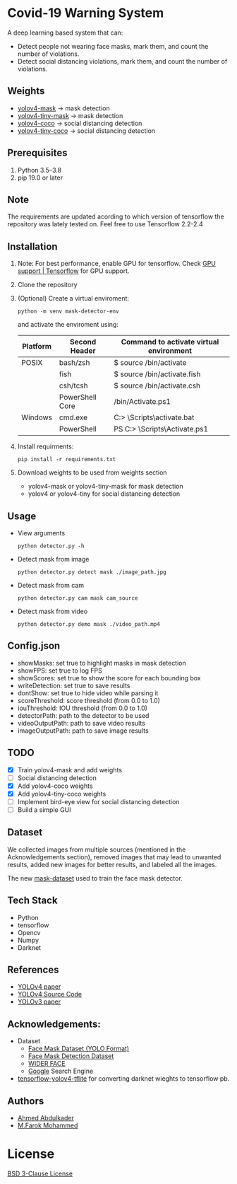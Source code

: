 # Covid-19 Warning System

A deep learning based system that can:  
* Detect people not wearing face masks, mark them, and count the number of violations. 
* Detect social distancing violations, mark them, and count the number of violations.

## Weights
* [yolov4-mask] -> mask detection
* [yolov4-tiny-mask] -> mask detection
* [yolov4-coco] -> social distancing detection
* [yolov4-tiny-coco] -> social distancing detection

## Prerequisites
 1. Python 3.5–3.8
 2. pip 19.0 or later
   
## Note
The requirements are updated acording to which version of tensorflow the repository was lately tested on.
Feel free to use Tensorflow 2.2-2.4


## Installation
1. Note: For best performance, enable GPU for tensorflow. Check [GPU support | Tensorflow] for GPU support.

1. Clone the repository 

2. (Optional) Create a virtual enviroment:
    ```shell
    python -m venv mask-detector-env
    ```
    and activate the enviroment using:

    Platform | Second Header | Command to activate virtual environment
    ------------ | ------------- | -------------
    POSIX | bash/zsh | $ source <venv>/bin/activate
    || fish | $ source <venv>/bin/activate.fish
    || csh/tcsh | $ source <venv>/bin/activate.csh
    || PowerShell Core |  <venv>/bin/Activate.ps1
    Windows | cmd.exe | C:\> <venv>\Scripts\activate.bat
    || PowerShell | PS C:\> <venv>\Scripts\Activate.ps1

3. Install requirments:

    ```shell
    pip install -r requirements.txt
    ```

4. Download weights to be used from weights section
   * yolov4-mask or yolov4-tiny-mask for mask detection
   * yolov4 or yolov4-tiny for social distancing detection 

## Usage
* View arguments
    ```shell
    python detector.py -h
    ```
* Detect mask from image
     ```shell
    python detector.py detect mask ./image_path.jpg
    ```
* Detect mask from cam
     ```shell
    python detector.py cam mask cam_source
    ```
* Detect mask from video
     ```shell
    python detector.py demo mask ./video_path.mp4
    ```
<!-- * Detect social distancing from video
     ```shell
    python detector.py detect mask ./image_path.jpg
    ``` -->
## Config.json
* showMasks: set true to highlight masks in mask detection
* showFPS: set true to log FPS
* showScores: set true to show the score for each bounding box
* writeDetection: set true to save results
* dontShow: set true to hide video while parsing it
* scoreThreshold: score threshold (from 0.0 to 1.0) 
* iouThreshold: IOU threshold (from 0.0 to 1.0)
* detectorPath: path to the detector to be used
* videoOutputPath: path to save video results
* imageOutputPath: path to save image results

## TODO

* [x] Train yolov4-mask and add weights
* [ ] Social distancing detection
* [x] Add yolov4-coco weights
* [x] Add yolov4-tiny-coco weights
* [ ] Implement bird-eye view for social distancing detection
* [ ] Build a simple GUI

## Dataset
We collected images from multiple sources (mentioned in the Acknowledgements section), removed images that may lead to unwanted results, added new images for better results, and labeled all the images.

The new [mask-dataset] used to train the face mask detector.

## Tech Stack
* Python
* tensorflow
* Opencv
* Numpy
* Darknet

## References
* [YOLOv4 paper]
* [YOLOv4 Source Code]
* [YOLOv3 paper]

## Acknowledgements:
* Dataset
  * [Face Mask Dataset (YOLO Format)]
  * [Face Mask Detection Dataset]
  * [WIDER FACE]
  * [Google] Search Engine
* [tensorflow-yolov4-tflite] for converting darknet wieghts to tensorflow pb.

## Authors
* [Ahmed Abdulkader]
* [M.Farok Mohammed]

# License
[BSD 3-Clause License]

<!-- Links -->
[YOLOv4 paper]: <https://arxiv.org/abs/2004.10934>
[YOLOv4 Source Code]: <https://github.com/AlexeyAB/darknet>
[YOLOv3 paper]: <https://arxiv.org/abs/1804.02767>
[tensorflow-yolov4-tflite]: <https://github.com/hunglc007/tensorflow-yolov4-tflite>
[GPU support | Tensorflow]: <https://www.tensorflow.org/install/gpu>
[Face Mask Dataset (YOLO Format)]: <https://www.kaggle.com/aditya276/face-mask-dataset-yolo-format>
[Face Mask Detection Dataset]: <https://www.kaggle.com/wobotintelligence/face-mask-detection-dataset>
[WIDER FACE]: <http://shuoyang1213.me/WIDERFACE/>
[Google]: <https://www.google.com/>
[yolov4-mask]: <https://drive.google.com/uc?export=download&id=1ixBa0-wKbYbLKkaBAZkGGd2S2hNCrT-L>
[yolov4-tiny-mask]: <https://drive.google.com/uc?export=download&id=16hf63XeHeoldj7SC_MvgYV1syIgip69t>
[yolov4-coco]: <https://drive.google.com/uc?export=download&id=18YgZJBOIr3zjwBE8aUeuxGGmPwzzOyOp>
[yolov4-tiny-coco]: <https://drive.google.com/uc?export=download&id=19BbTaRUHMSoDZs5-J7rXHggTYNypWbJe>
[BSD 3-Clause License]: <https://github.com/parot-99/Covid-19-Warning-System/blob/master/LICENSE>
[mask-dataset]: <https://drive.google.com/uc?export=download&id=1z4xdhhTcGHx3bDmbdc2dc-MffZKZSNdd>
[Ahmed Abdulkader]: <https://github.com/parot-99>
[M.Farok Mohammed]: <https://github.com/farok-amo>
